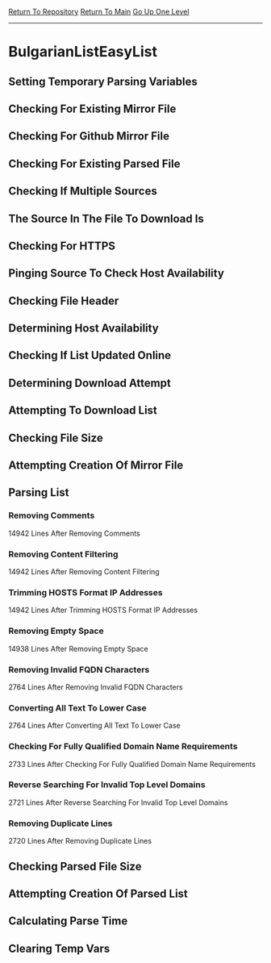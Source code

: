 [Return To Repository](https://github.com/deathbybandaid/piholeparser/)
[Return To Main](https://github.com/deathbybandaid/piholeparser/blob/master/RecentRunLogs/Mainlog.md)
[Go Up One Level](https://github.com/deathbybandaid/piholeparser/blob/master/RecentRunLogs/TopLevelScripts/30-Processing-External-Blacklists.md)
____________________________________
# BulgarianListEasyList
## Setting Temporary Parsing Variables
## Checking For Existing Mirror File
## Checking For Github Mirror File
## Checking For Existing Parsed File
## Checking If Multiple Sources
## The Source In The File To Download Is
## Checking For HTTPS
## Pinging Source To Check Host Availability
## Checking File Header
## Determining Host Availability
## Checking If List Updated Online
## Determining Download Attempt
## Attempting To Download List
## Checking File Size
## Attempting Creation Of Mirror File
## Parsing List
### Removing Comments
14942 Lines After Removing Comments
### Removing Content Filtering
14942 Lines After Removing Content Filtering
### Trimming HOSTS Format IP Addresses
14942 Lines After Trimming HOSTS Format IP Addresses
### Removing Empty Space
14938 Lines After Removing Empty Space
### Removing Invalid FQDN Characters
2764 Lines After Removing Invalid FQDN Characters
### Converting All Text To Lower Case
2764 Lines After Converting All Text To Lower Case
### Checking For Fully Qualified Domain Name Requirements
2733 Lines After Checking For Fully Qualified Domain Name Requirements
### Reverse Searching For Invalid Top Level Domains
2721 Lines After Reverse Searching For Invalid Top Level Domains
### Removing Duplicate Lines
2720 Lines After Removing Duplicate Lines
## Checking Parsed File Size
## Attempting Creation Of Parsed List
## Calculating Parse Time
## Clearing Temp Vars
